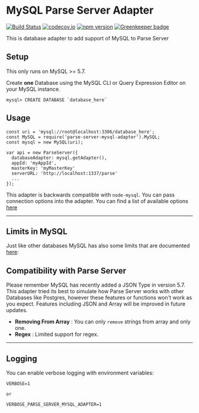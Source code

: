 # MySQL Parse Server Adapter
[![Build Status](https://travis-ci.org/dplewis/parse-server-mysql-adapter.svg?branch=master)](https://travis-ci.org/dplewis/parse-server-mysql-adapter)
[![codecov.io](https://codecov.io/gh/dplewis/parse-server-mysql-adapter/coverage.svg?branch=master)](https://codecov.io/gh/dplewis/parse-server-mysql-adapter?branch=master)
[![npm version](https://badge.fury.io/js/parse-server-mysql-adapter.svg)](https://badge.fury.io/js/parse-server-mysql-adapter)
[![Greenkeeper badge](https://badges.greenkeeper.io/dplewis/parse-server-mysql-adapter.svg)](https://greenkeeper.io/)

This is database adapter to add support of MySQL to Parse Server

## Setup

This only runs on MySQL >= 5.7.

Create **one** Database using the MySQL CLI or Query Expression Editor on your MySQL instance.

```
mysql> CREATE DATABASE `database_here`
```

## Usage

```
const uri = 'mysql://root@localhost:3306/database_here';
const MySQL = require('parse-server-mysql-adapter').MySQL;
const mysql = new MySQL(uri);

var api = new ParseServer({
  databaseAdapter: mysql.getAdapter(),
  appId: 'myAppId',
  masterKey: 'myMasterKey'
  serverURL: 'http://localhost:1337/parse'
  ...
});
```
This adapter is backwards compatible with `node-mysql`. You can pass connection options into the adapter.
You can find a list of available options [here](https://github.com/mysqljs/mysql#connection-options)

---

## Limits in MySQL

Just like other databases MySQL has also some limits that are documented [here](https://dev.mysql.com/doc/refman/5.7/en/limits.html):

## Compatibility with Parse Server

Please remember MySQL has recently added a JSON Type in version 5.7. This adapter tried its best to simulate how Parse Server works with other Databases like Postgres, however these features or functions won't work as you expect. Features including JSON and Array will be improved in future updates.

- **Removing From Array** : You can only `remove` strings from array and only one.
- **Regex** : Limited support for regex.

---

## Logging

You can enable verbose logging with environment variables:

```
VERBOSE=1

or

VERBOSE_PARSE_SERVER_MYSQL_ADAPTER=1
```
